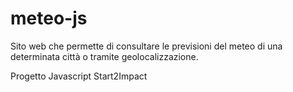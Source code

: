 # meteo-js
Sito web che permette di consultare le previsioni del meteo di una determinata città o tramite geolocalizzazione.

Progetto Javascript Start2Impact
